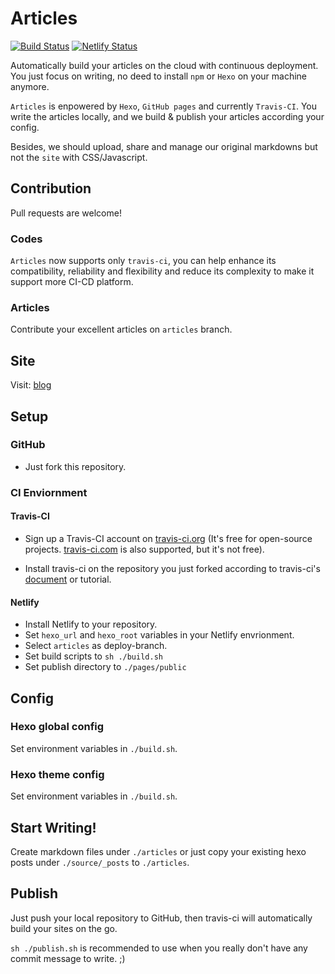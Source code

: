 # Articles

[![Build Status](https://travis-ci.com/cmsax/articles.svg?branch=master)](https://travis-ci.com/cmsax/articles)
[![Netlify Status](https://api.netlify.com/api/v1/badges/de290507-cee3-40eb-aace-8cb7952d5d7e/deploy-status)](https://app.netlify.com/sites/gracious-lamarr-991d53/deploys)

Automatically build your articles on the cloud with continuous deployment.
You just focus on writing, no deed to install `npm` or `Hexo` on your machine anymore.

`Articles` is enpowered by `Hexo`, `GitHub pages` and currently `Travis-CI`. You write the articles locally,
and we build & publish your articles according your config.

Besides, we should upload, share and manage our original markdowns but not the `site` with CSS/Javascript. 

## Contribution

Pull requests are welcome!

### Codes

`Articles` now supports only 
`travis-ci`, you can help enhance its compatibility, reliability
and flexibility and reduce its complexity to make it support more CI-CD platform.

### Articles

Contribute your excellent articles on `articles` branch.

## Site

Visit: [blog](https://blog.unoiou.com/articles)

## Setup

### GitHub

- Just fork this repository.

### CI Enviornment

#### Travis-CI

- Sign up a Travis-CI account on [travis-ci.org](https://travis-ci.org)
(It's free for open-source projects. [travis-ci.com](https://travis-ci.com)
is also supported, but it's not free).

- Install travis-ci on the repository you just forked according to travis-ci's
[document](https://docs.travis-ci.com/) or tutorial.

#### Netlify

- Install Netlify to your repository.
- Set `hexo_url` and `hexo_root` variables in your Netlify envrionment.
- Select `articles` as deploy-branch.
- Set build scripts to `sh ./build.sh`
- Set publish directory to `./pages/public`

## Config

### Hexo global config

Set environment variables in `./build.sh`.

### Hexo theme config

Set environment variables in `./build.sh`.

## Start Writing!

Create markdown files under `./articles` or just copy your
existing hexo posts under `./source/_posts` to `./articles`.

## Publish

Just push your local repository to GitHub, then travis-ci will
automatically build your sites on the go.

`sh ./publish.sh` is recommended to use when you really don't have
any commit message to write. ;)


